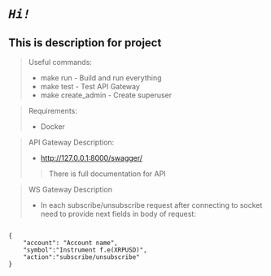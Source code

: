 # **_`Hi!`_**

## **This is description for project**

> Useful commands:
> - make run - Build and run everything
> - make test - Test API Gateway
> - make create_admin - Create superuser


> Requirements:
> - Docker

> API Gateway Description:
> - http://127.0.0.1:8000/swagger/ 
> >  There is full documentation for API

> WS Gateway Description
> 
> - In each subscribe/unsubscribe request after connecting to socket need to provide next fields in body of request: 
```

{
    "account": "Account name",
    "symbol":"Instrument f.e(XRPUSD)",
    "action":"subscribe/unsubscribe"
}
````


